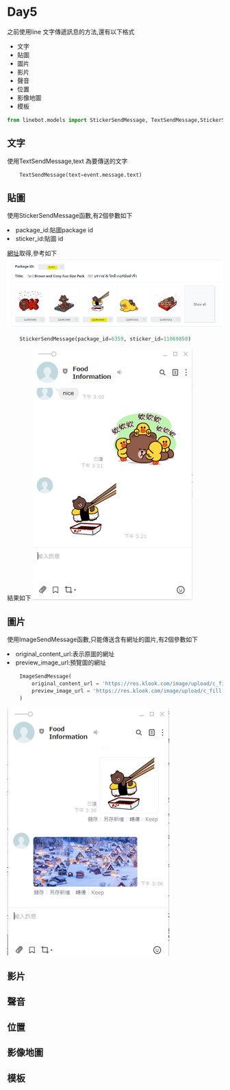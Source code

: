 # Day5

之前使用line 文字傳遞訊息的方法,還有以下格式
<ul>
    <li>文字</li>
    <li>貼圖</li>
    <li>圖片</li>
    <li>影片</li>
    <li>聲音</li>
    <li>位置</li>
    <li>影像地圖</li>
    <li>模板</li>
</ul>

```python
from linebot.models import StickerSendMessage, TextSendMessage,StickerSendMessage,ImageSendMessage
```

## 文字
使用TextSendMessage,text 為要傳送的文字

```python                    
    TextSendMessage(text=event.message.text) 
```

## 貼圖

使用StickerSendMessage函數,有2個參數如下

<li>package_id:貼圖package id</li>
<li>sticker_id:貼圖 id</li>

<a href = "https://developers.line.biz/en/docs/messaging-api/sticker-list/#sticker-definitions">網址</a>取得,參考如下
<img src="1.PNG" alt="Smiley face">

```python
    StickerSendMessage(package_id=6359, sticker_id=11069850)
```

結果如下
<img src="2.PNG" alt="Smiley face">

## 圖片
使用ImageSendMessage函數,只能傳送含有網址的圖片,有2個參數如下

<li>original_content_url:表示原圖的網址</li>
<li>preview_image_url:預覽圖的網址</li>


```python
    ImageSendMessage(
        original_content_url = 'https://res.klook.com/image/upload/c_fill,w_960,h_460,f_auto/w_80,x_15,y_15,g_south_west,l_klook_water/activities/cmyvmrvbcil7awimgwt0.webp',
        preview_image_url = 'https://res.klook.com/image/upload/c_fill,w_960,h_460,f_auto/w_80,x_15,y_15,g_south_west,l_klook_water/activities/cmyvmrvbcil7awimgwt0.webp'
    )
```
<img src="3.PNG" alt="Smiley face">

## 影片

## 聲音


## 位置


## 影像地圖


## 模板



